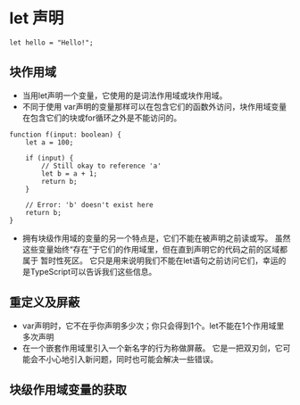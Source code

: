 # let 声明
```
let hello = "Hello!";
```
## 块作用域
- 当用let声明一个变量，它使用的是词法作用域或块作用域。
- 不同于使用 var声明的变量那样可以在包含它们的函数外访问，块作用域变量在包含它们的块或for循环之外是不能访问的。

```
function f(input: boolean) {
    let a = 100;

    if (input) {
        // Still okay to reference 'a'
        let b = a + 1;
        return b;
    }

    // Error: 'b' doesn't exist here
    return b;
}
```

- 拥有块级作用域的变量的另一个特点是，它们不能在被声明之前读或写。 虽然这些变量始终“存在”于它们的作用域里，但在直到声明它的代码之前的区域都属于 暂时性死区。 它只是用来说明我们不能在let语句之前访问它们，幸运的是TypeScript可以告诉我们这些信息。


## 重定义及屏蔽
- var声明时，它不在乎你声明多少次；你只会得到1个。let不能在1个作用域里多次声明
- 在一个嵌套作用域里引入一个新名字的行为称做屏蔽。 它是一把双刃剑，它可能会不小心地引入新问题，同时也可能会解决一些错误。 


## 块级作用域变量的获取





